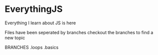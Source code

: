 # EverythingJS
Everything I learn about JS is here

Files have been seperated by branches 
checkout the branches to find a new topic

BRANCHES
.loops
.basics
